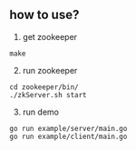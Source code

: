 ## how to use?
1. get zookeeper
```shell
make 
```
2. run zookeeper
```shell
cd zookeeper/bin/
./zkServer.sh start
```
3. run demo
```shell
go run example/server/main.go
go run example/client/main.go
```